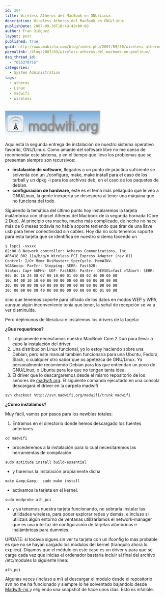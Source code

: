 ```yaml
---
id: 204
title: Wireless Atheros del MacBook en GNU/Linux
description: Wireless Atheros del MacBook en GNU/Linux
publishDate: 2007-09-30T18:49:48+00:00
author: Fran Diéguez
layout: post
published: true
guid: http://www.mabishu.com/blog/index.php/2007/09/30/wireless-atheros-del-macbook-en-gnulinux/
permalink: /blog/2007/09/wireless-atheros-del-macbook-en-gnulinux/
dsq_thread_id:
  - "655370756"
categories:
  - System Administration
tags:
  - atheros
  - Linux
  - madwifi
  - wireless
---
```

<div class="alignright">

![](./madwifi-logo-20070907.png)
</div>

Aquí está la segunda entrega de instalación de nuestro sistema operativo favorito, GNU/Linux. Como amante del software libre no me canso de recomendar este sistema, y en el tiempo que llevo los problemas que se presentan siempre son recursivos:
<ul>
	<li><strong>instalación de software,</strong> llegados a un punto de práctica suficiente se solventa con un ./configure, make, make install para el caso de los tarball y un dpkg -i para los archivos deb, en el caso de los paquetes de debian.</li>
	<li><strong>configuración de hardware, </strong>este es el tema más peliagudo que le veo a GNU/Linux, la gente inexperta se desespera al tener una máquina que no funciona del todo.</li>
</ul>
Siguiendo la temática del último punto hoy instalaremos la tarjeta inalámbrica con chipset Atheros del Macbook de la segunda hornada (Core 2 Duo). Al principio era mucho, mucho más complicado, de hecho no hace más de 6 meses todavía no había soporte teniendo que tirar de una llave usb para tener conectividad sin cables. Hoy día no solo tenemos soporte para esta tarjeta que se identifica en nuestro sistema facendo un

```shell
$ lspci -vvxxx
02:00.0 Network controller: Atheros Communications, Inc.
AR5418 802.11a/b/g/n Wireless PCI Express Adapter (rev 01)
Control: I/O+ Mem+ BusMaster+ SpecCycle- MemWINV-
VGASnoop- ParErr- Stepping- SERR- FastB2B-
Status: Cap+ 66MHz- UDF- FastB2B- ParErr- DEVSEL=fast >TAbort- SERR-
00: 8c 16 24 00 07 00 10 00 01 00 80 02 40 00 00 00
10: 04 00 10 50 00 00 00 00 00 00 00 00 00 00 00 00
20: 00 00 00 00 00 00 00 00 00 00 00 00 00 00 00 00
30: 00 00 00 00 40 00 00 00 00 00 00 00 0b 01 00 00
```

sino que tenemos soporte para cifrado de los datos en modos WEP y WPA, aunque algún inconveniente tenía que tener, la señal de recepción se va a ver disminuída.

Pero dejémonos de literatura e instalemos los drivers de la tarjeta:

**¿Que requerimos?**
1. Lógicamente necesitamos nuestro MacBook Core 2 Duo para llevar a cabo la instalación del driver.</li>
2. Una distribución Linux funcional, yo lo estoy haciendo sobre una Debian, pero este manual también funcionaría para una Ubuntu, Fedora, Slack, o cualquier otro sabor que os apetezca de GNU/Linux. Yo personalmente recomiendo Debian para los que entiendan un poco de GNU/Linux, o Ubuntu para los que no tengan tanta idea.
3. El driver que lo descargaremos desde el mismo repositorio de los señores de <a title="Driver para tarjetas Atheros en GNU/Linux" href="http://www.madwifi.org">madwifi.org</a>. El siguiente comando ejecutado en una consola descargará el driver en la carpeta madwifi

```shell
svn checkout http://svn.madwifi.org/madwifi/trunk madwifi
```

**¿Como instalamos?**

Muy fácil, vamos por pasos para los newbies totales:
1. Entramos en el directorio donde hemos descargado los fuentes anteriores
```
cd madwifi
```
- procederemos a la instalación para lo cual necesitaremos las herramientas de compilación:
```
sudo aptitude install build-essential
```
- y haremos la instalación propiamente dicha
```
make &amp;&amp;  sudo make install
```
- activamos la tarjeta en el kernel.
```
sudo modprobe ath_pci
```
- y ya tenemos nuestra tarjeta funcionando, no sobraría instalar las utilidades wireless, para poder explorar redes y demás, e incluso si utilizais algún entorno de ventanas utilizaríamos el network-manager que es una interfaz de configuración de tarjetas alámbricas e inalámbricas para dummies.

UPDATE: si todavía sigues sin ver tu tarjeta con un ifconfig lo más probable es que no se hayan cargado los módulos del kernel (tranquilo ahora lo explico). Digamos que el módulo en este caso es un driver y para que se carge cada vez que inicias el ordenador bastaría incluir al final del archivo /etc/modules la siguiente linea:

```
ath_pci
```

Algunas veces (incluso a mí) al descargar el módulo desde el repositorio svn no me ha funcionado y siempre lo he solventado bajandolo desde [Madwifi-ng														](http://snapshots.madwifi.org/madwifi-ng/) y eligiendo una snapshot de hace unos días. Esto es infalible.

